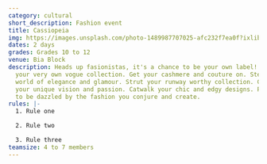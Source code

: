 ```yaml
---
category: cultural
short_description: Fashion event
title: Cassiopeia
img: https://images.unsplash.com/photo-1489987707025-afc232f7ea0f?ixlib=rb-4.0.3&ixid=M3wxMjA3fDB8MHxzZWFyY2h8M3x8dHNoaXJ0c3xlbnwwfHwwfHx8MA%3D%3D&auto=format&fit=crop&w=900&q=60
dates: 2 days
grades: Grades 10 to 12
venue: Bia Block
description: Heads up fasionistas, it's a chance to be your own label! Showcase
  your very own vogue collection. Get your cashmere and couture on. Step into a
  world of elegance and glamour. Strut your runway worthy collection. Create
  your unique vision and passion. Catwalk your chic and edgy designs. Prepared
  to be dazzled by the fashion you conjure and create.
rules: |-
  1. Rule one

  2. Rule two

  3. Rule three
teamsize: 4 to 7 members
---
```

